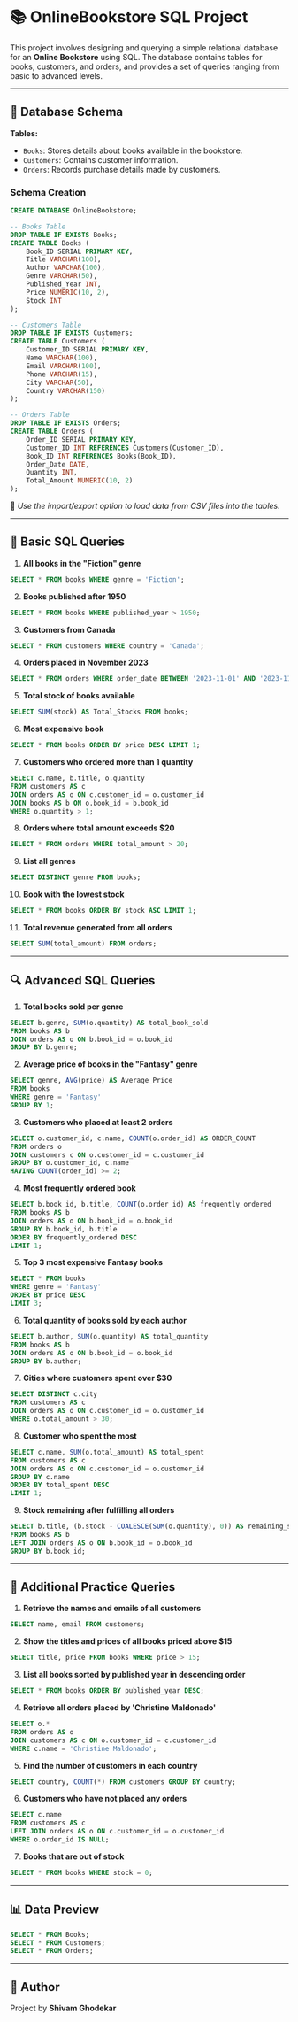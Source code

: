 # 📚 OnlineBookstore SQL Project

This project involves designing and querying a simple relational database for an **Online Bookstore** using SQL. The database contains tables for books, customers, and orders, and provides a set of queries ranging from basic to advanced levels.

---

## 🏧 Database Schema

**Tables:**

* `Books`: Stores details about books available in the bookstore.
* `Customers`: Contains customer information.
* `Orders`: Records purchase details made by customers.

### Schema Creation

```sql
CREATE DATABASE OnlineBookstore;

-- Books Table
DROP TABLE IF EXISTS Books;
CREATE TABLE Books (
    Book_ID SERIAL PRIMARY KEY,
    Title VARCHAR(100),
    Author VARCHAR(100),
    Genre VARCHAR(50),
    Published_Year INT,
    Price NUMERIC(10, 2),
    Stock INT
);

-- Customers Table
DROP TABLE IF EXISTS Customers;
CREATE TABLE Customers (
    Customer_ID SERIAL PRIMARY KEY,
    Name VARCHAR(100),
    Email VARCHAR(100),
    Phone VARCHAR(15),
    City VARCHAR(50),
    Country VARCHAR(150)
);

-- Orders Table
DROP TABLE IF EXISTS Orders;
CREATE TABLE Orders (
    Order_ID SERIAL PRIMARY KEY,
    Customer_ID INT REFERENCES Customers(Customer_ID),
    Book_ID INT REFERENCES Books(Book_ID),
    Order_Date DATE,
    Quantity INT,
    Total_Amount NUMERIC(10, 2)
);
```

📌 *Use the import/export option to load data from CSV files into the tables.*

---

## 📘 Basic SQL Queries

1. **All books in the "Fiction" genre**

```sql
SELECT * FROM books WHERE genre = 'Fiction';
```

2. **Books published after 1950**

```sql
SELECT * FROM books WHERE published_year > 1950;
```

3. **Customers from Canada**

```sql
SELECT * FROM customers WHERE country = 'Canada';
```

4. **Orders placed in November 2023**

```sql
SELECT * FROM orders WHERE order_date BETWEEN '2023-11-01' AND '2023-11-30';
```

5. **Total stock of books available**

```sql
SELECT SUM(stock) AS Total_Stocks FROM books;
```

6. **Most expensive book**

```sql
SELECT * FROM books ORDER BY price DESC LIMIT 1;
```

7. **Customers who ordered more than 1 quantity**

```sql
SELECT c.name, b.title, o.quantity
FROM customers AS c
JOIN orders AS o ON c.customer_id = o.customer_id
JOIN books AS b ON o.book_id = b.book_id
WHERE o.quantity > 1;
```

8. **Orders where total amount exceeds \$20**

```sql
SELECT * FROM orders WHERE total_amount > 20;
```

9. **List all genres**

```sql
SELECT DISTINCT genre FROM books;
```

10. **Book with the lowest stock**

```sql
SELECT * FROM books ORDER BY stock ASC LIMIT 1;
```

11. **Total revenue generated from all orders**

```sql
SELECT SUM(total_amount) FROM orders;
```

---

## 🔍 Advanced SQL Queries

1. **Total books sold per genre**

```sql
SELECT b.genre, SUM(o.quantity) AS total_book_sold
FROM books AS b
JOIN orders AS o ON b.book_id = o.book_id
GROUP BY b.genre;
```

2. **Average price of books in the "Fantasy" genre**

```sql
SELECT genre, AVG(price) AS Average_Price
FROM books
WHERE genre = 'Fantasy'
GROUP BY 1;
```

3. **Customers who placed at least 2 orders**

```sql
SELECT o.customer_id, c.name, COUNT(o.order_id) AS ORDER_COUNT
FROM orders o
JOIN customers c ON o.customer_id = c.customer_id
GROUP BY o.customer_id, c.name
HAVING COUNT(order_id) >= 2;
```

4. **Most frequently ordered book**

```sql
SELECT b.book_id, b.title, COUNT(o.order_id) AS frequently_ordered
FROM books AS b
JOIN orders AS o ON b.book_id = o.book_id
GROUP BY b.book_id, b.title
ORDER BY frequently_ordered DESC
LIMIT 1;
```

5. **Top 3 most expensive Fantasy books**

```sql
SELECT * FROM books
WHERE genre = 'Fantasy'
ORDER BY price DESC
LIMIT 3;
```

6. **Total quantity of books sold by each author**

```sql
SELECT b.author, SUM(o.quantity) AS total_quantity
FROM books AS b
JOIN orders AS o ON b.book_id = o.book_id
GROUP BY b.author;
```

7. **Cities where customers spent over \$30**

```sql
SELECT DISTINCT c.city
FROM customers AS c
JOIN orders AS o ON c.customer_id = o.customer_id
WHERE o.total_amount > 30;
```

8. **Customer who spent the most**

```sql
SELECT c.name, SUM(o.total_amount) AS total_spent
FROM customers AS c
JOIN orders AS o ON c.customer_id = o.customer_id
GROUP BY c.name
ORDER BY total_spent DESC
LIMIT 1;
```

9. **Stock remaining after fulfilling all orders**

```sql
SELECT b.title, (b.stock - COALESCE(SUM(o.quantity), 0)) AS remaining_stock
FROM books AS b
LEFT JOIN orders AS o ON b.book_id = o.book_id
GROUP BY b.book_id;
```

---

## 🧩 Additional Practice Queries

1. **Retrieve the names and emails of all customers**

```sql
SELECT name, email FROM customers;
```

2. **Show the titles and prices of all books priced above \$15**

```sql
SELECT title, price FROM books WHERE price > 15;
```

3. **List all books sorted by published year in descending order**

```sql
SELECT * FROM books ORDER BY published_year DESC;
```

4. **Retrieve all orders placed by 'Christine Maldonado'**

```sql
SELECT o.*
FROM orders AS o
JOIN customers AS c ON o.customer_id = c.customer_id
WHERE c.name = 'Christine Maldonado';
```

5. **Find the number of customers in each country**

```sql
SELECT country, COUNT(*) FROM customers GROUP BY country;
```

6. **Customers who have not placed any orders**

```sql
SELECT c.name
FROM customers AS c
LEFT JOIN orders AS o ON c.customer_id = o.customer_id
WHERE o.order_id IS NULL;
```

7. **Books that are out of stock**

```sql
SELECT * FROM books WHERE stock = 0;
```

---

## 📊 Data Preview

```sql
SELECT * FROM Books;
SELECT * FROM Customers;
SELECT * FROM Orders;
```

---

## 🌟 Author

Project by **Shivam Ghodekar**
